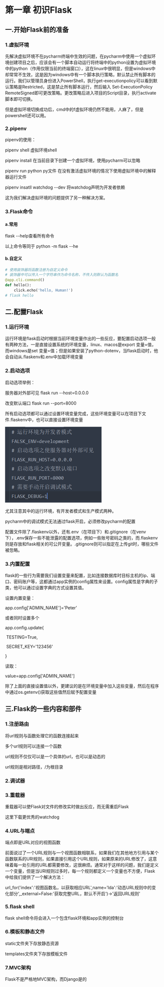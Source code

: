 # 第一章 初识Flask

## 一.开始Flask前的准备

### 1.虚拟环境

先解决虚拟环境不在pycharm终端中生效的问题，在pycharm中使用一个虚拟环境创建项目之后，应该会有一个脚本自动运行将终端中的python设置为虚拟环境中的python（作用仅限当前的终端窗口），这在linux中很明显，但是windows中却常常不生效，这是因为windows中有一个脚本执行策略，默认禁止所有脚本的运行。我们以管理员身份进入PowerShell，执行get-executionpolicy可以看到默认策略是Restricted，这是禁止所有脚本运行，然后输入 Set-ExecutionPolicy RemoteSigned即可更改策略。更改策略后进入项目的Script目录，执行activate脚本即可切换。

但是虚拟环境切换成功后，cmd中的f虚拟环境仍然不能用，人麻了，但是powershell还可以用。

### 2.pipenv

pipenv的使用：

pipenv shell 虚拟环境shell

pipenv install 在当前目录下创建一个虚拟环境，使用pycharm可以忽略

pipenv run python py文件	在没有激活虚拟环境的情况下使用虚拟环境中的解释器运行文件

pipenv insatll watchdog --dev 将watchdog声明为开发者依赖



这为我们解决虚拟环境的问题提供了另一种解决方案。

### 3.Flask命令

#### a.常用

flask --help查看所有命令

以上命令等同于 python -m flask --he

#### b.自定义

````python
# 使用装饰器将函数注册为自定义命令
# 装饰器中可以传入一个字符串作为命令名称，不传入则默认为函数名
@app.cli.command()
def hello():
    click.echo('hello, Human!')
# flask hello
````

## 二.配置Flask

### 1.运行环境

运行环境是flask启动时根据当前环境变量作出的一些反应，要配置启动选项一般有两种方法，一是直接设置系统的环境变量，linux、macos是export 变量=值，而windows是set 变量=值；但是如果安装了python-dotenv，当flask启动时，他会自动从.flaskenv和.env中加载环境变量

### 2.启动选项

启动选项举例：

服务器对外部可见	flask run --host=0.0.0.0

改变默认端口	flask run --port=8000

所有启动选项都可以通过设置环境变量完成，这些环境变量可以在项目下文件.flaskenv中，也可以直接设置环境变量

<img src="./images/1.png">

尤其注意其中的运行环境，有开发者模式和生产模式两种。

pycharm中的调试模式无法通过flask开启，必须修改pycharm的配置

配置文件除了.flaskenv以外，还有.env（在项目下）和.gitignore（在venv下），.env保存一些不能泄露的配置选项，例如一些账号密码之类的，而.flaskenv则是存放和flask相关的可公开变量。.gitignore则可以指定在上传git时，哪些文件被忽略。

### 3.内置配置

flask的一些行为需要我们设置变量来配置，比如连接数据库时目标主机的ip、端口、密码账户等，这都通过app实例的config属性来设置。config属性是字典的子类，他可以通过设置字典的方式设置其值。

设置内置变量：

app.config['ADMIN_NAME']='Peter'

或者同时设置多个

app.config.update{

​		TESTING=True,

​		SECRET_KEY='123456'

}

读取：

value=app.config['ADMIN_NAME']

除了上面的直接设置值以外，更建议的是在环境变量中加入这些变量，然后在程序中通过os.getenv()获取这些值然后赋予配置变量

## 三.Flask的一些内容和部件

### 1.注册路由

将url规则与函数处理它的函数连接起来

多个url规则可以连接一个函数

url规则不仅仅可以是一个具体的url，也可以是动态的

url规则是相对路径，/为根目录

### 2.调试器

### 3.重载器

重载器可以使Flask对文件的修改实时做出反应，而无需重启Flask

这里下载更优秀的watchdog

### 4.URL与端点

端点即是URL对应的视图函数

前面说过了一个URL规则与一个视图函数相联系，如果我们在其他地方引用与某个函数联系的URl规则，如果直接引用这个URL规则，如果原来的URL修改了，这意味着每一处引用的URL都需要修改，这很麻烦。通常对于这样的问题，我们是定义一个变量，但是当URl规则过多时，每一个规则都定义一个变量也不方便，Flask中给我们提供了一个解决方法：

url_for('index':'视图函数名，以获取相应URL',name='lda':'动态URL规则中的变化部分',_external=False:'获取完整URL，默认不开启')->'返回URL规则'

### 5.flask shell

flask shell命令将会进入一个包含flask环境和app实例的控制台

### 6.模板和静态文件

static文件夹下存放静态资源

templates文件夹下存放模板文件

### 7.MVC架构

Flask不是严格地MVC架构，而Django是的
